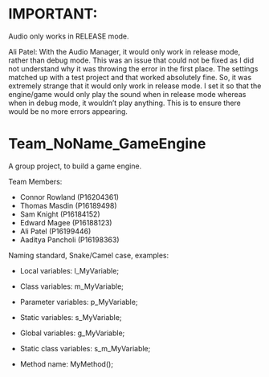 # IMPORTANT:
Audio only works in RELEASE mode.

Ali Patel:
With the Audio Manager, it would only work in release mode, rather than debug mode. This was an issue that could not be fixed as I did not understand why it was throwing the error in the first place. The settings matched up with a test project and that worked absolutely fine. So, it was extremely strange that it would only work in release mode. I set it so that the engine/game would only play the sound when in release mode whereas when in debug mode, it wouldn’t play anything. This is to ensure there would be no more errors appearing. 

# Team_NoName_GameEngine
A group project, to build a game engine.

Team Members:
- Connor Rowland (P16204361)
- Thomas Masdin (P16189498)
- Sam Knight (P16184152)
- Edward Magee (P16188123)
- Ali Patel (P16199446)
- Aaditya Pancholi (P16198363)

Naming standard, Snake/Camel case, examples:
- Local variables: l_MyVariable;
- Class variables: m_MyVariable;
- Parameter variables: p_MyVariable;
- Static variables: s_MyVariable;
- Global variables: g_MyVariable;
- Static class variables: s_m_MyVariable;

- Method name: MyMethod();
